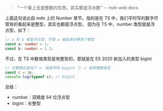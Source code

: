 > ”一个看上去是整数的东西，其实都是浮点数“ -- mdn web docs

上面这句话出自 mdn 上的 Number 章节，指的是在 TS 中，我们平时写的数字尽管有的看起来是整型，其实也都是浮点型，
因为在 TS 中，number 类型就是浮点型，如下：

```ts
// a 和 b 都是浮点型，尽管 a 看起来好像是个整型
const a: number = 1;
const b: number = 1.1;
```

不过，在 TS 中数值类型是有整型的，那就是在 ES 2020 新加入的类型 bigint

```ts
// 在整数后面加个 n，就是声明 bigint 了，c 就是整数类型
const c = 1n;
console.log(typeof c); // bigint
```

总结：

- number：双精度 64 位浮点型
- bigint：长整型